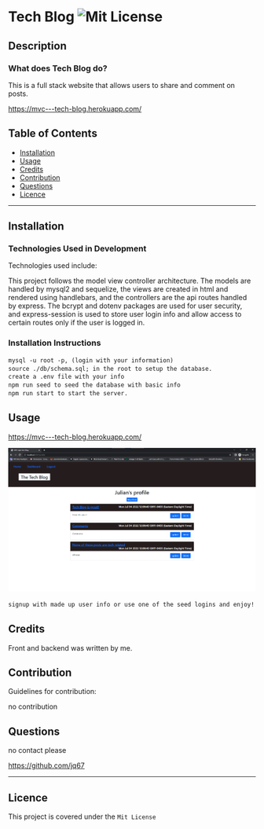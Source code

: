 # Tech Blog ![Mit License](https://img.shields.io/badge/License-Mit%20License-brightgreen)

## Description

### What does Tech Blog do?

This is a full stack website that allows users to share and comment on posts.

https://mvc---tech-blog.herokuapp.com/



## Table of Contents

- [Installation](#installation)
- [Usage](#usage)
- [Credits](#credits)
- [Contribution](#contribution)
- [Questions](#questions)
- [Licence](#licence)

---

## Installation 

### Technologies Used in Development

Technologies used include:

This project follows the model view controller architecture. The models are handled by mysql2 and sequelize, the views are created in html and rendered using handlebars, and the controllers are the api routes handled by express. The bcrypt and dotenv packages are used for user security, and express-session is used to store user login info and allow access to certain routes only if the user is logged in.

### Installation Instructions

```md
mysql -u root -p, (login with your information)
source ./db/schema.sql; in the root to setup the database.
create a .env file with your info
npm run seed to seed the database with basic info
npm run start to start the server.
```

## Usage

https://mvc---tech-blog.herokuapp.com/

![project screenshot](./example.png)

```md
signup with made up user info or use one of the seed logins and enjoy!
```

## Credits

Front and backend was written by me.

## Contribution

Guidelines for contribution:

no contribution

## Questions

no contact please

https://github.com/jq67

---
## Licence
This project is covered under the `Mit License`
